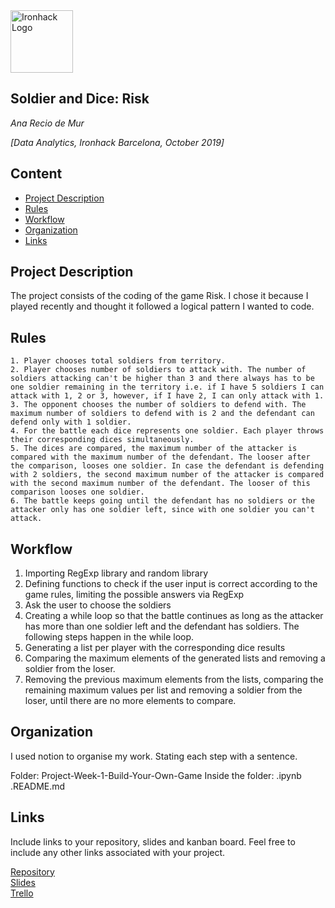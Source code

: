 <img src="https://bit.ly/2VnXWr2" alt="Ironhack Logo" width="100"/>

## Soldier and Dice: Risk  
*Ana Recio de Mur*

*[Data Analytics, Ironhack Barcelona, October 2019]*

## Content
- [Project Description](#project)
- [Rules](#rules)
- [Workflow](#workflow)
- [Organization](#organization)
- [Links](#links)

## Project Description
The project consists of the coding of the game Risk. I chose it because I played recently and thought it followed a logical pattern I wanted to code.

## Rules
    1. Player chooses total soldiers from territory. 
    2. Player chooses number of soldiers to attack with. The number of soldiers attacking can't be higher than 3 and there always has to be one soldier remaining in the territory i.e. if I have 5 soldiers I can attack with 1, 2 or 3, however, if I have 2, I can only attack with 1.  
    3. The opponent chooses the number of soldiers to defend with. The maximum number of soldiers to defend with is 2 and the defendant can defend only with 1 soldier. 
    4. For the battle each dice represents one soldier. Each player throws their corresponding dices simultaneously. 
    5. The dices are compared, the maximum number of the attacker is compared with the maximum number of the defendant. The looser after the comparison, looses one soldier. In case the defendant is defending with 2 soldiers, the second maximum number of the attacker is compared with the second maximum number of the defendant. The looser of this comparison looses one soldier. 
    6. The battle keeps going until the defendant has no soldiers or the attacker only has one soldier left, since with one soldier you can't attack. 

## Workflow
1. Importing RegExp library and random library
2. Defining functions to check if the user input is correct according to the game rules, limiting the possible answers via RegExp
3. Ask the user to choose the soldiers 
4. Creating a while loop so that the battle continues as long as the attacker has more than one soldier left and the defendant has soldiers. The following steps happen in the while loop. 
5. Generating a list per player with the corresponding dice results 
6. Comparing the maximum elements of the generated lists and removing a soldier from the loser.
7. Removing the previous maximum elements from the lists, comparing the remaining maximum values per list and removing a soldier from the loser, until there are no more elements to compare. 


## Organization 

I used notion to organise my work. Stating each step with a sentence. 

Folder: Project-Week-1-Build-Your-Own-Game
Inside the folder: .ipynb .README.md


## Links
Include links to your repository, slides and kanban board. Feel free to include any other links associated with your project.

[Repository](https://github.com/)  
[Slides](https://slides.com/)  
[Trello](https://trello.com/en)  
